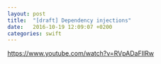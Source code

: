 ```yaml
---
layout: post
title:  "[draft] Dependency injections"
date:   2016-10-19 12:09:07 +0200
categories: swift
---
```



https://www.youtube.com/watch?v=RVpADaFIlRw


